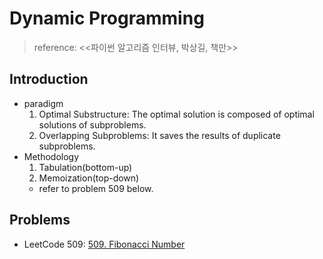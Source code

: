 # Dynamic Programming

>reference: <<파이썬 알고리즘 인터뷰, 박상길, 책만>>

## Introduction
- paradigm
    1. Optimal Substructure: The optimal solution is composed of optimal solutions of subproblems.
    2. Overlapping Subproblems: It saves the results of duplicate subproblems.
- Methodology
    1. Tabulation(bottom-up)
    2. Memoization(top-down)
    * refer to problem 509 below.

## Problems
- LeetCode 509: [509. Fibonacci Number](https://github.com/yudavid0611/algorithm/blob/master/LeetCode/509.py)